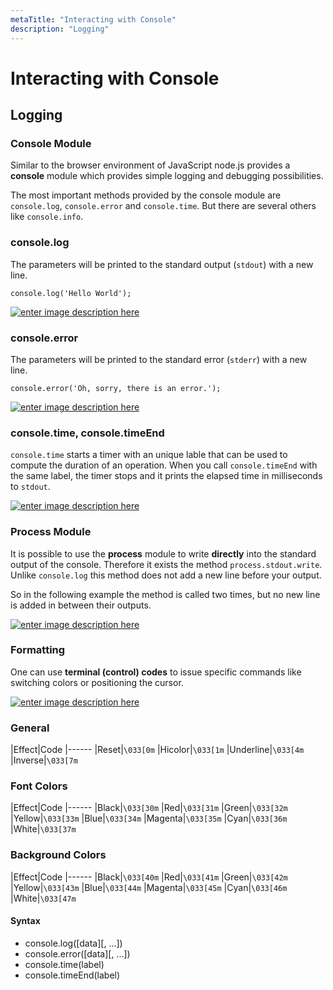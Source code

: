 ```yaml
---
metaTitle: "Interacting with Console"
description: "Logging"
---
```


# Interacting with Console



## Logging


### Console Module

Similar to the browser environment of JavaScript node.js provides a **console** module which provides simple logging and debugging possibilities.

The most important methods provided by the console module are `console.log`, `console.error` and `console.time`. But there are several others like `console.info`.

### console.log

The parameters will be printed to the standard output (`stdout`) with a new line.

`console.log('Hello World');`

[<img src="http://i.stack.imgur.com/ebKzm.png" alt="enter image description here" />](http://i.stack.imgur.com/ebKzm.png)

### console.error

The parameters will be printed to the standard error (`stderr`) with a new line.

`console.error('Oh, sorry, there is an error.');`

[<img src="http://i.stack.imgur.com/tYA8Q.png" alt="enter image description here" />](http://i.stack.imgur.com/tYA8Q.png)

### console.time, console.timeEnd

`console.time` starts a timer with an unique lable that can be used to compute the duration of an operation. When you call `console.timeEnd` with the same label, the timer stops and it prints the elapsed time in milliseconds to `stdout`.

[<img src="http://i.stack.imgur.com/lAryO.png" alt="enter image description here" />](http://i.stack.imgur.com/lAryO.png)

### Process Module

It is possible to use the **process** module to write **directly** into the standard output of the console. Therefore it exists the method `process.stdout.write`.
Unlike `console.log` this method does not add a new line before your output.

So in the following example the method is called two times, but no new line is added in between their outputs.

[<img src="http://i.stack.imgur.com/DlAXq.png" alt="enter image description here" />](http://i.stack.imgur.com/DlAXq.png)

### Formatting

One can use **terminal (control) codes** to issue specific commands like switching colors or positioning the cursor.

[<img src="http://i.stack.imgur.com/EfFXm.png" alt="enter image description here" />](http://i.stack.imgur.com/EfFXm.png)

### General

|Effect|Code
|------
|Reset|`\033[0m`
|Hicolor|`\033[1m`
|Underline|`\033[4m`
|Inverse|`\033[7m`

### Font Colors

|Effect|Code
|------
|Black|`\033[30m`
|Red|`\033[31m`
|Green|`\033[32m`
|Yellow|`\033[33m`
|Blue|`\033[34m`
|Magenta|`\033[35m`
|Cyan|`\033[36m`
|White|`\033[37m`

### Background Colors

|Effect|Code
|------
|Black|`\033[40m`
|Red|`\033[41m`
|Green|`\033[42m`
|Yellow|`\033[43m`
|Blue|`\033[44m`
|Magenta|`\033[45m`
|Cyan|`\033[46m`
|White|`\033[47m`



#### Syntax


- console.log([data][, ...])
- console.error([data][, ...])
- console.time(label)
- console.timeEnd(label)

